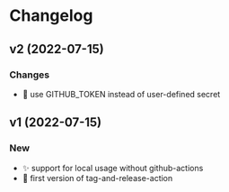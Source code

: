 # Changelog

## v2 (2022-07-15)

### Changes

* :children_crossing: use GITHUB_TOKEN instead of user-defined secret

## v1 (2022-07-15)

### New

* :sparkles: support for local usage without github-actions
* :tada: first version of tag-and-release-action
